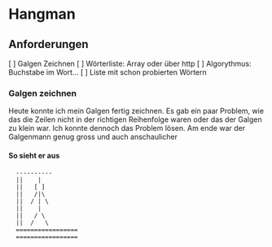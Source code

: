 # Hangman

## Anforderungen
[ ] Galgen Zeichnen
[ ] Wörterliste: Array oder über http
[ ] Algorythmus: Buchstabe im Wort...
[ ] Liste mit schon probierten Wörtern

### Galgen zeichnen

Heute konnte ich mein Galgen fertig zeichnen. Es gab ein paar Problem, wie das die Zeilen nicht in der richtigen Reihenfolge waren 
oder das der Galgen zu klein war. Ich konnte dennoch das Problem lösen. Am ende war der Galgenmann genug gross und auch anschaulicher
#### So sieht er aus
      ----------
      ||    |  
      ||   [ ] 
      ||   /|\ 
      ||  / | \
      ||    |  
      ||   / \ 
      ||  /   \ 
      ================= 
      =================
 

